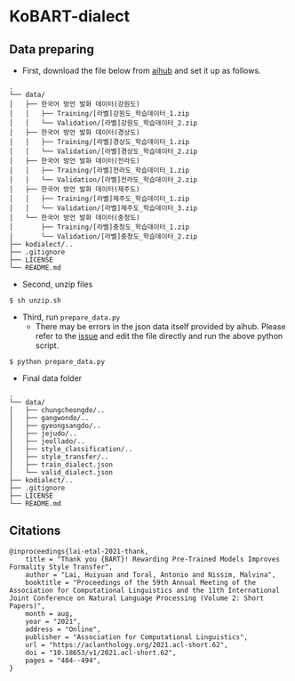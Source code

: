 # KoBART-dialect

## Data preparing

- First, download the file below from [aihub](https://aihub.or.kr/aihub-data/natural-language/about) and set it up as follows.

```
.
└── data/
│   ├── 한국어 방언 발화 데이터(강원도)
│   │   ├── Training/[라벨]강원도_학습데이터_1.zip
│   │   └── Validation/[라벨]강원도_학습데이터_2.zip
│   ├── 한국어 방언 발화 데이터(경상도)
│   │   ├── Training/[라벨]경상도_학습데이터_1.zip
│   │   └── Validation/[라벨]경상도_학습데이터_2.zip
│   ├── 한국어 방언 발화 데이터(전라도)
│   │   ├── Training/[라벨]전라도_학습데이터_1.zip
│   │   └── Validation/[라벨]전라도_학습데이터_2.zip
│   ├── 한국어 방언 발화 데이터(제주도)
│   │   ├── Training/[라벨]제주도_학습데이터_1.zip
│   │   └── Validation/[라벨]제주도_학습데이터_3.zip
│   └── 한국어 방언 발화 데이터(충청도)
│       ├── Training/[라벨]충청도_학습데이터_1.zip
│       └── Validation/[라벨]충청도_학습데이터_2.zip
├── kodialect/..
├── .gitignore
├── LICENSE
└── README.md
```

- Second, unzip files

```shell
$ sh unzip.sh
```

- Third, run `prepare_data.py`
    - There may be errors in the json data itself provided by aihub. Please refer to the [issue](https://github.com/jinmang2/KoBART-dialect/issues/1) and edit the file directly and run the above python script.

```shell
$ python prepare_data.py
```

- Final data folder

```
.
└── data/
│   ├── chungcheongdo/..
│   ├── gangwondo/..
│   ├── gyeongsangdo/..
│   ├── jejudo/..
│   ├── jeollado/..
│   ├── style_classification/..
│   ├── style_transfer/..
│   ├── train_dialect.json
│   └── valid_dialect.json
├── kodialect/..
├── .gitignore
├── LICENSE
└── README.md
```


## Citations

```
@inproceedings{lai-etal-2021-thank,
    title = "Thank you {BART}! Rewarding Pre-Trained Models Improves Formality Style Transfer",
    author = "Lai, Huiyuan and Toral, Antonio and Nissim, Malvina",
    booktitle = "Proceedings of the 59th Annual Meeting of the Association for Computational Linguistics and the 11th International Joint Conference on Natural Language Processing (Volume 2: Short Papers)",
    month = aug,
    year = "2021",
    address = "Online",
    publisher = "Association for Computational Linguistics",
    url = "https://aclanthology.org/2021.acl-short.62",
    doi = "10.18653/v1/2021.acl-short.62",
    pages = "484--494",
}
```
